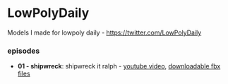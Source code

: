 # LowPolyDaily
Models I made for lowpoly daily - https://twitter.com/LowPolyDaily

### episodes
* **01 - shipwreck**: shipwreck it ralph - [youtube video](), [downloadable fbx files](https://github.com/doppelgunner/LowPolyDaily/tree/01_shipwreck/01_shipwreck)
